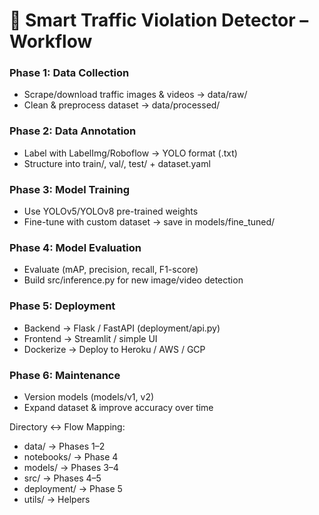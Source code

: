 # 🚦 Smart Traffic Violation Detector – Workflow

### Phase 1: Data Collection
- Scrape/download traffic images & videos → data/raw/
- Clean & preprocess dataset → data/processed/

### Phase 2: Data Annotation
- Label with LabelImg/Roboflow → YOLO format (.txt)
- Structure into train/, val/, test/ + dataset.yaml

### Phase 3: Model Training
- Use YOLOv5/YOLOv8 pre-trained weights
- Fine-tune with custom dataset → save in models/fine_tuned/

### Phase 4: Model Evaluation
- Evaluate (mAP, precision, recall, F1-score)
- Build src/inference.py for new image/video detection

### Phase 5: Deployment
- Backend → Flask / FastAPI (deployment/api.py)
- Frontend → Streamlit / simple UI
- Dockerize → Deploy to Heroku / AWS / GCP

### Phase 6: Maintenance
- Version models (models/v1, v2)
- Expand dataset & improve accuracy over time

Directory ↔ Flow Mapping:
- data/ → Phases 1–2
- notebooks/ → Phase 4
- models/ → Phases 3–4
- src/ → Phases 4–5
- deployment/ → Phase 5
- utils/ → Helpers

